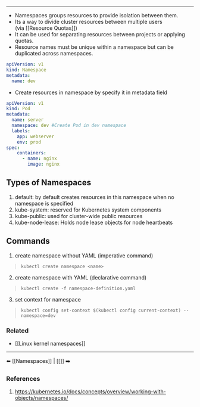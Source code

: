 
___
- Namespaces groups resources to provide isolation between them.
- Its a way to divide cluster resources between multiple users (via [[Resource Quotas]])
- It can be used for separating resources between projects or applying quotas. 
- Resource names must be unique within a namespace but can be duplicated across namespaces.
```yaml
apiVersion: v1
kind: Namespace
metadata: 
  name: dev
```
- Create resources in namespace by specify it in metadata field
```yaml
apiVersion: v1
kind: Pod
metadata:
  name: server
  namespace: dev #Create Pod in dev namespace
  labels:
    app: webserver
    env: prod
spec:
    containers:
      - name: nginx
        image: nginx
```


## Types of Namespaces

1. default: by default creates resources in this namespace when no namespace is specified
2. kube-system: reserved for Kubernetes system components
3. kube-public: used for cluster-wide public resources
4. kube-node-lease: Holds node lease objects for node heartbeats

## Commands
1. create namespace without YAML (imperative command)
>`kubectl create namespace <name>`
2. create namespace with YAML (declarative command)
> `kubectl create -f namespace-definition.yaml`
3. set context for namespace
> `kubectl config set-context $(kubectl config current-context) --namespace=dev`

### Related
- [[Linux kernel namespaces]]
___
⬅️ [[Namespaces]] | [[]] ➡️
### References
1. https://kubernetes.io/docs/concepts/overview/working-with-objects/namespaces/